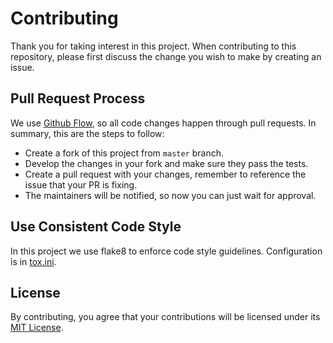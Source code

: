 # Contributing

Thank you for taking interest in this project. 
When contributing to this repository, please first discuss the change you wish to make by creating an issue.

## Pull Request Process

We use [Github Flow](https://guides.github.com/introduction/flow/index.html), so all code changes happen through pull requests. In summary, this are the steps to follow:
- Create a fork of this project from `master` branch.
- Develop the changes in your fork and make sure they pass the tests.
- Create a pull request with your changes, remember to reference the issue that your PR is fixing.
- The maintainers will be notified, so now you can just wait for approval.

## Use Consistent Code Style

In this project we use flake8 to enforce code style guidelines. Configuration is in [tox.ini](./tox.ini).

## License

By contributing, you agree that your contributions will be licensed under its [MIT License](./LICENSE.txt).